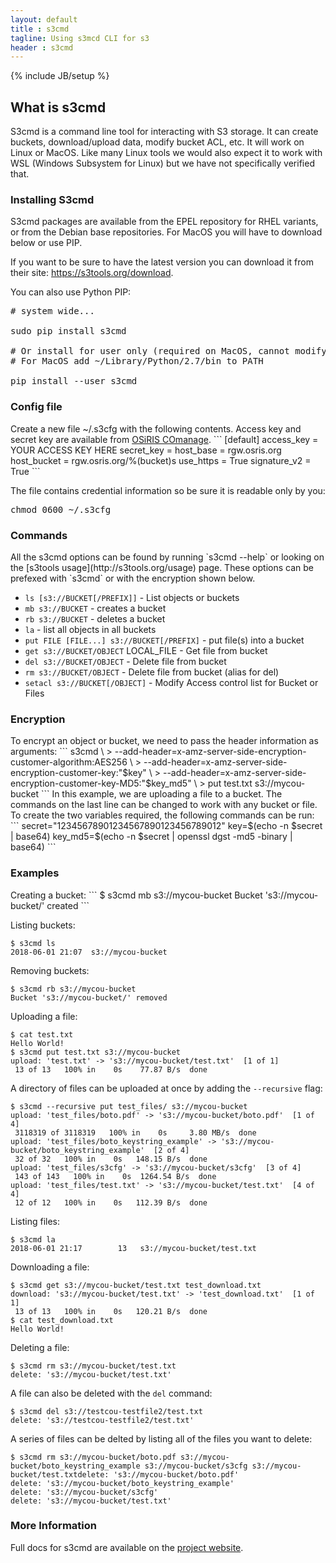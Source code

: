 ```yaml
---
layout: default
title : s3cmd
tagline: Using s3mcd CLI for s3
header : s3cmd
---
```


{% include JB/setup %}

<h2>What is s3cmd</h2>

S3cmd is a command line tool for interacting with S3 storage.  It can create buckets, download/upload data, modify bucket ACL, etc.  It will work on Linux or MacOS.  Like many Linux tools we would also expect it to work with WSL (Windows Subsystem for Linux) but we have not specifically verified that.  

<h3>Installing S3cmd</h3>

S3cmd packages are available from the EPEL repository for RHEL variants, or from the Debian base repositories.  For MacOS you will have to download below or use PIP.

If you want to be sure to have the latest version you can download it from their site:  <a href="https://s3tools.org/download">https://s3tools.org/download</a>.

You can also use Python PIP:
<pre>
# system wide...

sudo pip install s3cmd

# Or install for user only (required on MacOS, cannot modify system python)
# For MacOS add ~/Library/Python/2.7/bin to PATH 

pip install --user s3cmd
</pre>


<h3>Config file</h3>
Create a new file ~/.s3cfg with the following contents.  Access key and secret key are available from <a href="https://comanage.osris.org">OSiRIS COmanage</a>.  
```
[default]
access_key   = YOUR ACCESS KEY HERE
secret_key   =
host_base    = rgw.osris.org
host_bucket  = rgw.osris.org/%(bucket)s
use_https    = True
signature_v2 = True
```

The file contains credential information so be sure it is readable only by you:
<pre>
chmod 0600 ~/.s3cfg
</pre>

<h3>Commands</h3>
All the s3cmd options can be found by running `s3cmd --help` or looking on the [s3tools usage](http://s3tools.org/usage) page. These options can be prefexed with `s3cmd` or with the encryption shown below.

* `ls [s3://BUCKET[/PREFIX]]` - List objects or buckets
* `mb s3://BUCKET` - creates a bucket
* `rb s3://BUCKET` - deletes a bucket
* `la` - list all objects in all buckets
* `put FILE [FILE...] s3://BUCKET[/PREFIX]` - put file(s) into a bucket
* `get s3://BUCKET/OBJECT` LOCAL\_FILE - Get file from bucket
* `del s3://BUCKET/OBJECT` - Delete file from bucket
* `rm s3://BUCKET/OBJECT` - Delete file from bucket (alias for del)
* `setacl s3://BUCKET[/OBJECT]` - Modify Access control list for Bucket or Files

<h3>Encryption</h3>
To encrypt an object or bucket, we need to pass the header information as arguments:
```
s3cmd \
> --add-header=x-amz-server-side-encryption-customer-algorithm:AES256 \
> --add-header=x-amz-server-side-encryption-customer-key:"$key" \
> --add-header=x-amz-server-side-encryption-customer-key-MD5:"$key_md5" \
> put test.txt s3://mycou-bucket
```
In this example, we are uploading a file to a bucket. The commands on the last line can be changed to work with any bucket or file. To create the two variables required, the following commands can be run:
```
secret="12345678901234567890123456789012"
key=$(echo -n $secret | base64)
key_md5=$(echo -n $secret | openssl dgst -md5 -binary | base64)
```

<h3>Examples</h3>
Creating a bucket:
```
$ s3cmd mb s3://mycou-bucket
Bucket 's3://mycou-bucket/' created
```

Listing buckets:
```
$ s3cmd ls
2018-06-01 21:07  s3://mycou-bucket
```

Removing buckets:
```
$ s3cmd rb s3://mycou-bucket
Bucket 's3://mycou-bucket/' removed
```

Uploading a file:
```
$ cat test.txt 
Hello World!
$ s3cmd put test.txt s3://mycou-bucket
upload: 'test.txt' -> 's3://mycou-bucket/test.txt'  [1 of 1]
 13 of 13   100% in    0s    77.87 B/s  done
```
A directory of files can be uploaded at once by adding the `--recursive` flag:
```
$ s3cmd --recursive put test_files/ s3://mycou-bucket
upload: 'test_files/boto.pdf' -> 's3://mycou-bucket/boto.pdf'  [1 of 4]
 3118319 of 3118319   100% in    0s     3.80 MB/s  done
upload: 'test_files/boto_keystring_example' -> 's3://mycou-bucket/boto_keystring_example'  [2 of 4]
 32 of 32   100% in    0s   148.15 B/s  done
upload: 'test_files/s3cfg' -> 's3://mycou-bucket/s3cfg'  [3 of 4]
 143 of 143   100% in    0s  1264.54 B/s  done
upload: 'test_files/test.txt' -> 's3://mycou-bucket/test.txt'  [4 of 4]
 12 of 12   100% in    0s   112.39 B/s  done
```

Listing files:
```
$ s3cmd la
2018-06-01 21:17        13   s3://mycou-bucket/test.txt
```

Downloading a file:
```
$ s3cmd get s3://mycou-bucket/test.txt test_download.txt
download: 's3://mycou-bucket/test.txt' -> 'test_download.txt'  [1 of 1]
 13 of 13   100% in    0s   120.21 B/s  done
$ cat test_download.txt 
Hello World!
```

Deleting a file:
```
$ s3cmd rm s3://mycou-bucket/test.txt
delete: 's3://mycou-bucket/test.txt'
```
A file can also be deleted with the `del` command:
```
$ s3cmd del s3://testcou-testfile2/test.txt
delete: 's3://testcou-testfile2/test.txt'
```
A series of files can be delted by listing all of the files you want to delete:
```
$ s3cmd rm s3://mycou-bucket/boto.pdf s3://mycou-bucket/boto_keystring_example s3://mycou-bucket/s3cfg s3://mycou-bucket/test.txtdelete: 's3://mycou-bucket/boto.pdf'
delete: 's3://mycou-bucket/boto_keystring_example'
delete: 's3://mycou-bucket/s3cfg'
delete: 's3://mycou-bucket/test.txt'
```

<h3>More Information</h3>
Full docs for s3cmd are available on the <a href="http://s3tools.org/s3cmd">project website</a>.
